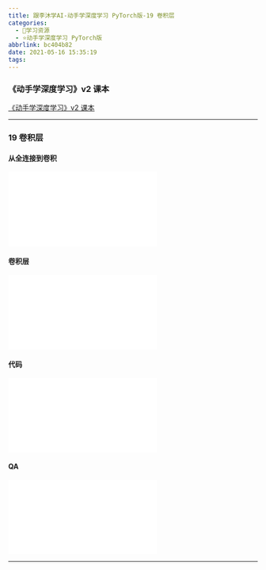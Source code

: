 ```yaml
---
title: 跟李沐学AI-动手学深度学习 PyTorch版-19 卷积层
categories:
  - 🌙学习资源
  - ⭐动手学深度学习 PyTorch版
abbrlink: bc404b82
date: 2021-05-16 15:35:19
tags:
---
```


### 《动手学深度学习》v2 课本

[《动手学深度学习》v2 课本](http://zh.d2l.ai/)

***

### 19 卷积层

#### 从全连接到卷积

<iframe src="//player.bilibili.com/player.html?aid=758101639&bvid=BV1L64y1m7Nh&cid=339191747&page=1" scrolling="no" border="0" frameborder="no" framespacing="0" allowfullscreen="true"> </iframe>

<!--more-->

#### 卷积层

<iframe src="//player.bilibili.com/player.html?aid=758101639&bvid=BV1L64y1m7Nh&cid=339193886&page=2" scrolling="no" border="0" frameborder="no" framespacing="0" allowfullscreen="true"> </iframe>

#### 代码

<iframe src="//player.bilibili.com/player.html?aid=758101639&bvid=BV1L64y1m7Nh&cid=339194753&page=3" scrolling="no" border="0" frameborder="no" framespacing="0" allowfullscreen="true"> </iframe>

#### QA

<iframe src="//player.bilibili.com/player.html?aid=758101639&bvid=BV1L64y1m7Nh&cid=339195845&page=4" scrolling="no" border="0" frameborder="no" framespacing="0" allowfullscreen="true"> </iframe>

***
